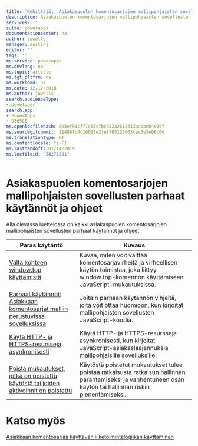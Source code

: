```yaml
---
title: 'Kehittäjät: Asiakaspuolen komentosarjojen mallipohjaisten sovellusten parhaat käytännöt ja ohjeet | Microsoft Docs'
description: Asiakaspuolen komentosarjojen mallipohjaisten sovellusten parhaat käytännöt ja ohjeet kehittäjille PowerAppsissa.
services: ''
suite: powerapps
documentationcenter: na
author: jowells
manager: austinj
editor: ''
tags: ''
ms.service: powerapps
ms.devlang: na
ms.topic: article
ms.tgt_pltfrm: na
ms.workload: na
ms.date: 12/12/2018
ms.author: jowells
search.audienceType:
- developer
search.app:
- PowerApps
- D365CE
ms.openlocfilehash: 8b8ef91cff7d65c7bcd22a2612413aabbeb4e2df
ms.sourcegitcommit: 11486fb4c16095e3fef785126003cac3e3e06c0d
ms.translationtype: HT
ms.contentlocale: fi-FI
ms.lasthandoff: 01/14/2019
ms.locfileid: "54271391"
---
```

# <a name="best-practices-and-guidance-of-client-side-scripting-for-model-driven-apps"></a>Asiakaspuolen komentosarjojen mallipohjaisten sovellusten parhaat käytännöt ja ohjeet

Alla olevassa luettelossa on kaikki asiakaspuolen komentosarjojen mallipohjaisten sovellusten parhaat käytännöt ja ohjeet.

|Paras käytäntö  |Kuvaus  |
|---------|---------|
|[Vältä kohteen window.top käyttämistä](avoid-window-top.md)     |Kuvaa, miten voit välttää komentosarjavirheitä ja virheellisen käytön toimintaa, joka liittyy window.top-komennon käyttämiseen JavaScript-mukautuksissa.         |
|[Parhaat käytännöt: Asiakkaan komentosarjat malliin perustuvissa sovelluksissa](../../clientapi/client-scripting-best-practices.md)     |Joitain parhaan käytännön vihjeitä, joita voit ottaa huomioon, kun kirjoitat mallipohjaisten sovellusten JavaScript-koodia.         |
|[Käytä HTTP- ja HTTPS-resursseja asynkronisesti](interact-http-https-resources-asynchronously.md)     |Käytä HTTP- ja HTTPS-resursseja asynkronisesti, kun kirjoitat JavaScript-asiakaslaajennuksia mallipohjaisille sovelluksille.         |
|[Poista mukautukset, jotka on poistettu käytöstä tai joiden aktivoinnit on poistettu](remove-deactivated-disabled-configurations.md)     |Käytöstä poistetut mukautukset tulee poistaa ratkaisusta ratkaisun hallinnan parantamiseksi ja vanhentuneen osan käytön tai hallinnan riskin pienentämiseksi.         |

# <a name="see-also"></a>Katso myös
[Asiakkaan komentosarjaa käyttävän liiketoimintalogiikan käyttäminen](../../client-scripting.md) <br />
 